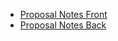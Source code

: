 - [Proposal Notes Front](documents/sapien_notes_front.png)
- [Proposal Notes Back](documents/sapien_notes_back.png)
